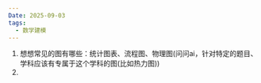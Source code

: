 ```yaml
---
Date: 2025-09-03
tags:
  - 数学建模
---
```

1. 想想常见的图有哪些：统计图表、流程图、物理图(问问ai，针对特定的题目、学科应该有专属于这个学科的图(比如热力图))
2. 